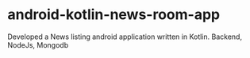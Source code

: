 # android-kotlin-news-room-app
Developed a News listing android application written in Kotlin. Backend, NodeJs, Mongodb
